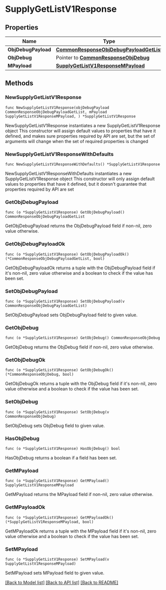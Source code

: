 # SupplyGetListV1Response

## Properties

Name | Type | Description | Notes
------------ | ------------- | ------------- | -------------
**ObjDebugPayload** | [**CommonResponseObjDebugPayloadGetList**](CommonResponseObjDebugPayloadGetList.md) |  | 
**ObjDebug** | Pointer to [**CommonResponseObjDebug**](CommonResponseObjDebug.md) |  | [optional] 
**MPayload** | [**SupplyGetListV1ResponseMPayload**](SupplyGetListV1ResponseMPayload.md) |  | 

## Methods

### NewSupplyGetListV1Response

`func NewSupplyGetListV1Response(objDebugPayload CommonResponseObjDebugPayloadGetList, mPayload SupplyGetListV1ResponseMPayload, ) *SupplyGetListV1Response`

NewSupplyGetListV1Response instantiates a new SupplyGetListV1Response object
This constructor will assign default values to properties that have it defined,
and makes sure properties required by API are set, but the set of arguments
will change when the set of required properties is changed

### NewSupplyGetListV1ResponseWithDefaults

`func NewSupplyGetListV1ResponseWithDefaults() *SupplyGetListV1Response`

NewSupplyGetListV1ResponseWithDefaults instantiates a new SupplyGetListV1Response object
This constructor will only assign default values to properties that have it defined,
but it doesn't guarantee that properties required by API are set

### GetObjDebugPayload

`func (o *SupplyGetListV1Response) GetObjDebugPayload() CommonResponseObjDebugPayloadGetList`

GetObjDebugPayload returns the ObjDebugPayload field if non-nil, zero value otherwise.

### GetObjDebugPayloadOk

`func (o *SupplyGetListV1Response) GetObjDebugPayloadOk() (*CommonResponseObjDebugPayloadGetList, bool)`

GetObjDebugPayloadOk returns a tuple with the ObjDebugPayload field if it's non-nil, zero value otherwise
and a boolean to check if the value has been set.

### SetObjDebugPayload

`func (o *SupplyGetListV1Response) SetObjDebugPayload(v CommonResponseObjDebugPayloadGetList)`

SetObjDebugPayload sets ObjDebugPayload field to given value.


### GetObjDebug

`func (o *SupplyGetListV1Response) GetObjDebug() CommonResponseObjDebug`

GetObjDebug returns the ObjDebug field if non-nil, zero value otherwise.

### GetObjDebugOk

`func (o *SupplyGetListV1Response) GetObjDebugOk() (*CommonResponseObjDebug, bool)`

GetObjDebugOk returns a tuple with the ObjDebug field if it's non-nil, zero value otherwise
and a boolean to check if the value has been set.

### SetObjDebug

`func (o *SupplyGetListV1Response) SetObjDebug(v CommonResponseObjDebug)`

SetObjDebug sets ObjDebug field to given value.

### HasObjDebug

`func (o *SupplyGetListV1Response) HasObjDebug() bool`

HasObjDebug returns a boolean if a field has been set.

### GetMPayload

`func (o *SupplyGetListV1Response) GetMPayload() SupplyGetListV1ResponseMPayload`

GetMPayload returns the MPayload field if non-nil, zero value otherwise.

### GetMPayloadOk

`func (o *SupplyGetListV1Response) GetMPayloadOk() (*SupplyGetListV1ResponseMPayload, bool)`

GetMPayloadOk returns a tuple with the MPayload field if it's non-nil, zero value otherwise
and a boolean to check if the value has been set.

### SetMPayload

`func (o *SupplyGetListV1Response) SetMPayload(v SupplyGetListV1ResponseMPayload)`

SetMPayload sets MPayload field to given value.



[[Back to Model list]](../README.md#documentation-for-models) [[Back to API list]](../README.md#documentation-for-api-endpoints) [[Back to README]](../README.md)


